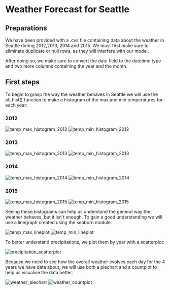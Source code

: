 # Weather Forecast for Seattle

## Preparations

We have been provided with a .cvs file containing data about the weather in 
Seattle during 2012,2013, 2014 and 2015. We must first make sure to eliminate 
duplicate or null rows, as they will interfere with our model.

After doing so, we make sure to convert the date field to the datetime type and
two more columns containing the year and the month.

## First steps
To begin to grasp the way the weather behaves in Seattle we will use the plt.hist()
function to make a histogram of the max and min temperatures for each year:

### 2012
![temp_max_histogram_2012](/images/temp_max_histogram_2012.png)
![temp_min_histogram_2012](/images/temp_min_histogram_2012.png)
### 2013
![temp_max_histogram_2013](/images/temp_max_histogram_2013.png)
![temp_min_histogram_2013](/images/temp_min_histogram_2013.png)
### 2014
![temp_max_histogram_2014](/images/temp_max_histogram_2014.png)
![temp_min_histogram_2014](/images/temp_min_histogram_2014.png)
### 2015
![temp_max_histogram_2015](/images/temp_max_histogram_2015.png)
![temp_min_histogram_2015](/images/temp_min_histogram_2015.png)

Seeing these histograms can help us understand the general way the weather behaves,
but it isn't enough. To gain a good understanding we will use a linegraph created 
using the seaborn module.

![temp_max_lineplot](/images/temp_max_lineplot.png)
![temp_min_lineplot](/images/temp_min_lineplot.png)

To better understand precipitations, we plot them by year with a scatterplot:

![precipitation_scatterplot](/images/precipitation_scatterplot.png)

Because we need to see how the overall weather evolves each day for the 4 years we have
data about, we will use both a piechart and a countplot to help us visualise the data better.

![weather_piechart](/images/weather_piechart.png)
![weather_countplot](/images/weather_countplot.png)

